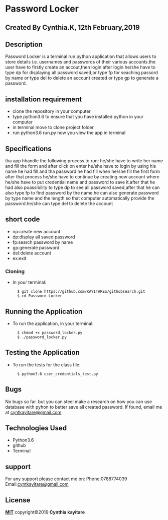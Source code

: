 # Password Locker

## Created By Cynthia.K, 12th February,2019

## Description
Password Locker is a terminal run python application that allows users to store details i.e. usernames and passwords of their various accounts.the user have to firstly create an accout,then login after login.he/she have to type dp for displaying all password saved,or type fp for seaching passord by name or type del to delete an account created or type gp to generate a password.

## installation requirement
* clone the repository in your computer
* type python3.6 to ensure that you have installed python in your computer
* in terminal move to clone project folder
* run python3.6 run.py
now you view the app in terminal

## Specifications
tha app hhandle the following process to run:
he/she have to write her name and fill the form and after click on enter he/she have to login by using his name he had fill and tha password he had fill when he/she fill the first form after that process he/she have to continue by creating new account where he/she have to put credential name and password to save it.after that he had also poassibility to type dp to see all password saved,after that he can also type fp to find password by the name.he can also generate password by type name and the length so that computer automatically provide the password.he/she can type del to delete the account  
## short code
* np:create new account
* dp:display all saved password
* fp:search password by name
* gp:generate password
* del:delete account
* ex:exit

### Cloning
* In your terminal:
        
        $ git clone https://github.com/KAYITARES/githubsearch.git
        $ cd Password-Locker

## Running the Application
* To run the application, in your terminal:

        $ chmod +x password_locker.py
        $ ./password_locker.py
        
## Testing the Application
* To run the tests for the class file:

        $ python3.6 user_credentials_test.py
## Bugs
No bugs so far. but you can steel make a research on how you can use database with pyhon to better save all created password. If found, email me at cyntkayitare@gmail.com
        
## Technologies Used
* Python3.6
* github
* Terminal
## support
For any support please contact me on:
Phone:0788774039
Email:cyntkayitare@gmail.com
## License
**[MIT](http://choosealicense.com/licenses/mit)** copyright&copy;2019 **Cynthia kayitare**

